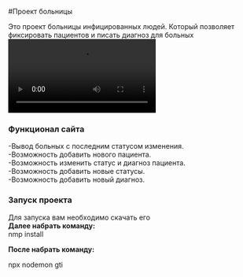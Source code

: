 ﻿#Проект больницы
  
Это проект больницы инфицированных людей. Который позволяет фиксировать пациентов и писать диагноз для больных
![gif](https://github.com/adam-azhigov/BackendSolo/blob/main/%D0%B3%D0%B8%D1%84_%D1%81%D0%B0%D0%B9%D1%82%D0%B0_%D1%81%D0%BE%D0%BB%D0%BE.webm)
### Функционал  сайта
  -Вывод больных с последним статусом изменения.  
  -Возможность  добавить нового пациента.  
  -Возможность изменить статус и диагноз пациента.  
  -Возможность добавить новые статусы.  
  -Возможность добавить новый диагноз.  

### Запуск проекта
Для запуска вам необходимо  скачать его   
**Далее набрать команду:**        
 nmp install       

**После набрать команду:**      

npx nodemon   gti   

